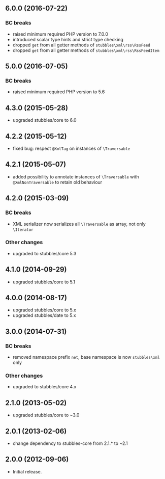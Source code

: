 6.0.0 (2016-07-22)
------------------

### BC breaks

  * raised minimum required PHP version to 7.0.0
  * introduced scalar type hints and strict type checking
  * dropped `get` from all getter methods of `stubbles\xml\rss\RssFeed`
  * dropped `get` from all getter methods of `stubbles\xml\rss\RssFeedItem`


5.0.0 (2016-07-05)
------------------

### BC breaks

  * raised minimum required PHP version to 5.6


4.3.0 (2015-05-28)
------------------

  * upgraded stubbles/core to 6.0


4.2.2 (2015-05-12)
------------------

  * fixed bug: respect `@XmlTag` on instances of `\Traversable`


4.2.1 (2015-05-07)
------------------

  * added possibility to annotate instances of `\Traversable` with `@XmlNonTraversable` to retain old behaviour


4.2.0 (2015-03-09)
------------------

  ### BC breaks

  * XML serializer now serializes all `\Traversable` as array, not only `\Iterator`

### Other changes

  * upgraded to stubbles/core 5.3


4.1.0 (2014-09-29)
------------------

  * upgraded stubbles/core to 5.1


4.0.0 (2014-08-17)
------------------

  * upgraded stubbles/core to 5.x
  * upgraded stubbles/date to 5.x


3.0.0 (2014-07-31)
------------------

### BC breaks

  * removed namespace prefix `net`, base namespace is now `stubbles\xml` only

### Other changes

  * upgraded to stubbles/core 4.x


2.1.0 (2013-05-02)
------------------

  * upgraded stubbles/core to ~3.0


2.0.1 (2013-02-06)
------------------

  * change dependency to stubbles-core from 2.1.* to ~2.1


2.0.0 (2012-09-06)
------------------

  * Initial release.
